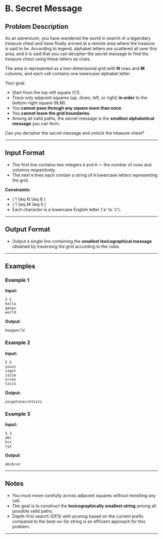 # B. Secret Message

## Problem Description

As an adventurer, you have wandered the world in search of a legendary treasure chest and have finally arrived at a remote area where the treasure is said to lie. According to legend, alphabet letters are scattered all over this area, and it is said that you can decipher the secret message to find the treasure chest using these letters as clues.

The area is represented as a two-dimensional grid with **N** rows and **M** columns, and each cell contains one lowercase alphabet letter. 

Your goal:
- Start from the top-left square (1,1).
- Trace only adjacent squares (up, down, left, or right) **in order** to the bottom-right square (N,M).
- You **cannot pass through any square more than once**.
- You **cannot leave the grid boundaries**.
- Among all valid paths, the secret message is the **smallest alphabetical message** you can form.

Can you decipher the secret message and unlock the treasure chest?

---

## Input Format
- The first line contains two integers `N` and `M` — the number of rows and columns respectively.
- The next `N` lines each contain a string of `M` lowercase letters representing the grid.

**Constraints:**
- \( 1 \leq N \leq 6 \)
- \( 1 \leq M \leq 5 \)
- Each character is a lowercase English letter ('a' to 'z').

---

## Output Format
- Output a single line containing the **smallest lexicographical message** obtained by traversing the grid according to the rules.

---

## Examples

### Example 1
**Input:**
```
3 5
hello
ganyu
world
```
**Output:**
```
heagworld
```

### Example 2
**Input:**
```
5 5
youzz
zzgot
zzzza
erces
tzzzz
```
**Output:**
```
yougotasecretzzzz
```

### Example 3
**Input:**
```
3 3
abc
bcx
cyz
```
**Output:**
```
abcbcxz
```

---

## Notes
- You must move carefully across adjacent squares without revisiting any cell.
- The goal is to construct the **lexicographically smallest string** among all possible valid paths.
- Depth-first search (DFS) with pruning based on the current prefix compared to the best-so-far string is an efficient approach for this problem.

---